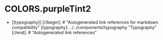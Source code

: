 # COLORS.purpleTint2

- [[typography]]
[//begin]: # "Autogenerated link references for markdown compatibility"
[typography]: ../../components/typography "Typography"
[//end]: # "Autogenerated link references"